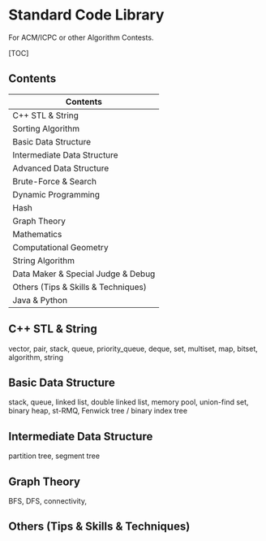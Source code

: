 # Standard Code Library

For ACM/ICPC or other Algorithm Contests.



[TOC]



## Contents

| Contents                            |
| ----------------------------------- |
| C++ STL & String                    |
| Sorting Algorithm                   |
| Basic Data Structure                |
| Intermediate Data Structure         |
| Advanced Data Structure             |
| Brute-Force & Search                |
| Dynamic Programming                 |
| Hash                                |
| Graph Theory                        |
| Mathematics                         |
| Computational Geometry              |
| String Algorithm                    |
| Data Maker & Special Judge & Debug  |
| Others (Tips & Skills & Techniques) |
| Java & Python                       |



## C++ STL & String

vector, pair, stack, queue, priority_queue, deque, set, multiset, map, bitset, algorithm, string



## Basic Data Structure

stack, queue, linked list, double linked list, memory pool, union-find set, binary heap, st-RMQ, Fenwick tree / binary index tree 



## Intermediate Data Structure

partition tree, segment tree



## Graph Theory

BFS, DFS, connectivity, 



## Others (Tips & Skills & Techniques)

